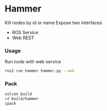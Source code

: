 # Hammer

Kill nodes by id or name
Expose two interfaces
- ROS Service
- Web REST


### Usage
Run node with web service

```bash
ros2 run hammer hammer.py --web
```

### Pack

```bash
colcon build
cd build/hammer
cpack
```